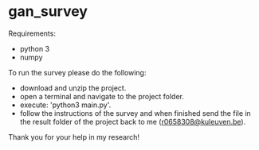 # gan_survey

Requirements:

- python 3
- numpy


To run the survey please do the following:
- download and unzip the project.
- open a terminal and navigate to the project folder.
- execute: 'python3 main.py'.
- follow the instructions of the survey and when finished send the file in the result folder of the project back to me (r0658308@kuleuven.be).


Thank you for your help in my research!
